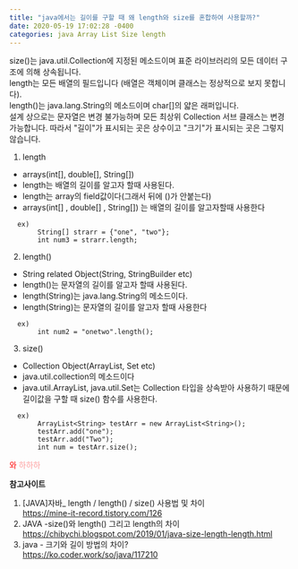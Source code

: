 ```yaml
---
title: "java에서는 길이를 구할 때 왜 length와 size를 혼합하여 사용할까?"
date: 2020-05-19 17:02:28 -0400
categories: java Array List Size length
---
```



size()는 java.util.Collection에 지정된 메소드이며 표준 라이브러리의 모든 데이터 구조에 의해 상속됩니다.  
length는 모든 배열의 필드입니다 (배열은 객체이며 클래스는 정상적으로 보지 못합니다).  
length()는 java.lang.String의 메소드이며 char[]의 얇은 래퍼입니다.  
설계 상으로는 문자열은 변경 불가능하며 모든 최상위 Collection 서브 클래스는 변경 가능합니다. 따라서 "길이"가 표시되는 곳은 상수이고 "크기"가 표시되는 곳은 그렇지 않습니다.  


1. length
 - arrays(int[], double[], String[])
 - length는 배열의 길이를 알고자 할때 사용된다.
 - length는 array의 field값이다(그래서 뒤에 ()가 안붙는다)
 - arrays(int[] , double[] , String[]) 는 배열의 길이를 알고자할때 사용한다
 ```
   ex)
        String[] strarr = {"one", "two"};
        int num3 = strarr.length;
 ```
	
				
2. length()
 - String related Object(String, StringBuilder etc)
 - length()는 문자열의 길이를 알고자 할때 사용된다.
 - length(String)는 java.lang.String의 메소드이다.
 - length(String)는 문자열의 길이를 알고자 할때 사용한다
 ```
   ex)
        int num2 = "onetwo".length();
 ```
 
 
3. size()
 - Collection Object(ArrayList, Set etc)
 - java.util.collection의 메소드이다
 - java.util.ArrayList, java.util.Set는 Collection 타입을 상속받아 사용하기 때문에 길이값을 구할 때 size() 함수를 사용한다.
 ```
   ex)
        ArrayList<String> testArr = new ArrayList<String>();
        testArr.add("one");
        testArr.add("Two");
        int num = testArr.size();
 ```


<font color='red'>와</font>
<font color='#fe9f9f'>하하하</font>


__참고사이트__
1. [JAVA]자바_ length / length() / size() 사용법 및 차이  
   <https://mine-it-record.tistory.com/126>
2. JAVA -size()와 length() 그리고 length의 차이  
   <https://chibychi.blogspot.com/2019/01/java-size-length-length.html>
3. java - 크기와 길이 방법의 차이?  
   <https://ko.coder.work/so/java/117210>





